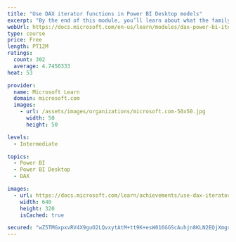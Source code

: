 ```yaml
---
title: "Use DAX iterator functions in Power BI Desktop models"
excerpt: "By the end of this module, you’ll learn about what the family of iterator functions can do and how to use them in your DAX calculations. Calculations will include custom summarizations, ranking, and concatenation."
webUrl: https://docs.microsoft.com/en-us/learn/modules/dax-power-bi-iterator-functions/
type: course
price: Free
length: PT12M
ratings:
  count: 302
  average: 4.7450333
heat: 53

provider:
  name: Microsoft Learn
  domain: microsoft.com
  images:
    - url: /assets/images/organizations/microsoft.com-50x50.jpg
      width: 50
      height: 50

levels:
  - Intermediate

topics:
  - Power BI
  - Power BI Desktop
  - DAX

images:
  - url: https://docs.microsoft.com/learn/achievements/use-dax-iterator-functions-power-bi-desktop-social.png
    width: 640
    height: 320
    isCached: true

secured: "wZ5TMGxpxvRV4X9guO2LQvxytAtM+tt9K+esW016GGScAuhjn8KLN2EQjXmgrJs3dv+ddXOMust3JFwGFDYrV2i17PAG07smVw44/aVdc2+WnuZCDn7P3IBw0BLDM2Vt7/WTA3IxCUysXGyVEbK9YM0txQM60MZF9YJH46EClcajP8UM8oZ05ePybYFh9tDJ2atVr2xaHc+8XFAZFFBk+kYGu71iCR4b4W8b/fG7keAMan5CZ1WHWpysYOAFK+LZEoSIR4ch1E0nhR8df5pTL8wTLnJ/cKMCg2AMiePB3XoiTpxPE3UbfuwKzANLJfJheLYSTRMW5QRmVQR8stFcp4uEr3Dl07oic70jeM3fKH5NIPK+GEKspSn9ejMdO+0vzWTcbpi61gIrIwJsb/33D6qHJIe8ftmj0XNwnq83YmM=;wZ5q0cEP0hInKMAPxRgf1g=="
---
```


